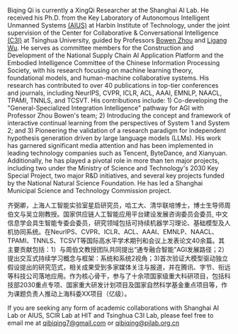 Biqing Qi is currently a XingQi Researcher at the Shanghai AI Lab. He received his Ph.D. from the Key Laboratory of Autonomous Intelligent Unmanned Systems [(AIUS)](https://aius.hit.edu.cn/12888/list.htm) at Harbin Institute of Technology, under the joint supervision of the Center for Collaborative & Conversational Intelligence  [(C3I)](http://c3i.ee.tsinghua.edu.cn/people/)  at Tsinghua University, guided by Professors [Bowen Zhou](http://web.ee.tsinghua.edu.cn/zhoubowen/zh_CN/index.htm) and [Ligang Wu](https://homepage.hit.edu.cn/wuligang). He serves as committee members for the Construction and Development of the National Supply Chain AI Application Platform and the Embodied Intelligence Committee of the Chinese Information Processing Society, with his research focusing on machine learning theory, foundational models, and human-machine collaborative systems.
His research has contributed to over 40 publications in top-tier conferences and journals, including NeurIPS, CVPR, ICLR, ACL, AAAI, EMNLP, NAACL, TPAMI, TNNLS, and TCSVT. His contributions include: 1) Co-developing the "General-Specialized Integration Intelligence" pathway for AGI with Professor Zhou Bowen's team; 2) Introducing the concept and framework of interactive continual learning from the perspectives of System 1 and System 2; and 3) Pioneering the validation of a research paradigm for independent hypothesis generation driven by large language models (LLMs). His work has garnered significant media attention and has been implemented in leading technology companies such as Tencent, ByteDance, and Xianyuan.
Additionally, he has played a pivotal role in more than ten major projects, including two under the Ministry of Science and Technology's 2030 Key Special Project, two major R&D initiatives, and several key projects funded by the National Natural Science Foundation. He has led a Shanghai Municipal Science and Technology Commission project.

齐弼卿，上海人工智能实验室星启研究员，哈工大、清华联培博士，博士生导师周伯文与吴立刚教授。国家供应链人工智能应用平台建设发展咨询委员会委员, 中文信息学会具生智能专委会委员，研究领域包括可持续机器学习理论、基础模型及人机协同系统。在NeurIPS、CVPR、ICLR、ACL、AAAI、EMNLP、NAACL、TPAMI、TNNLS、TCSVT等国际高水平学术期刊和会议上发表论文40余篇。其主要贡献包括：1）与周伯文教授团队共同提出“通专融合智能”AGI发展路径；2）提出交互式持续学习概念与框架：系统和系统2视角；3)首次验证大模型驱动独立假设提出的研究范式，相关成果受到多家媒体关注与报道，并在腾讯、字节、衔远等科技公司落地应用。作为核心骨干，参与了十余项国家级重大科研项目，包括科技部2030重点专项、国家重大研发计划项目及国家自然科学基金重点项目等，作为课题负责人推动上海科委XX项目（亿级）。


If you are seeking any form of academic collaborations with Shanghai AI Lab or AIUS, SCIR Lab at HIT and Tsinghua C3I Lab, please feel free to email me at [qibiqing7@gmail.com](qibiqing@gmail.com) or [qibiqing@pjlab.org.cn](qibiqing@pjlab.org.cn)

